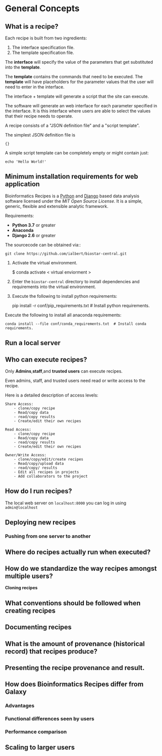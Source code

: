 # General Concepts


## What is a recipe?

Each recipe is built from two ingredients:

1. The interface specification file.
2. The template specification file.

The **interface** will specify the value of the parameters that get substituted into the **template**.

The **template** contains the commands that need to be executed. The **template** will have
placeholders for the parameter values that the user will need to enter in the interface.

The interface + template will generate a script that the site can execute.

The software will generate an web interface for each parameter specified in the interface. It is this interface where users are able to select the values that their recipe needs to operate.


A recipe consists of a "JSON definition file" and a "script template".

The simplest JSON definition file is

    {}

A simple script template can be completely empty or might contain just:

    echo 'Hello World!'
    
 
## Minimum installation requirements for web application


Bioinformatics Recipes is a [Python](<http://www.python.org/>) and
[Django](<http://www.djangoproject.com/>) based data analysis software licensed under the *MIT Open Source License*.
It is a simple, generic, flexible and extensible analytic framework.

Requirements:
- **Python 3.7** or greater
- **Anaconda**
- **Django 2.6** or greater

The sourcecode can be obtained via::

    git clone https://github.com/ialbert/biostar-central.git
    
1. Activate the virtual environment.

    $ conda activate < virtual enviorment >

2. Enter the `biostar-central` directory to install dependencies and requirements into the virtual environment.
    
    
3. Execute the following to install python requirements: 

    pip install -r conf/pip_requirements.txt      # Install python requirements.
    
Execute the following to install all anaconda requirements:
    
    conda install --file conf/conda_requirements.txt  # Install conda requirements.
    
## Run a local server



## Who can execute recipes?

Only **Admins**,**staff**,and **trusted users** can execute recipes. 

Even admins, staff, and trusted users need read or write access to the recipe. 

Here is a detailed description of access levels:

    Share Access: 
        - clone/copy recipe
        - Read/copy data
        - read/copy results
        - Create/edit their own recipes
     
    Read Access:
        - clone/copy recipe
        - Read/copy data
        - read/copy results
        - Create/edit their own recipes
     
    Owner/Write Access:
        - clone/copy/edit/create recipes
        - Read/copy/upload data
        - read/copy/ results
        - Edit all recipes in projects
        - Add collaborators to the project 
        
       
## How do I run recipes?

The local web server on `localhost:8000` you can log in using `admin@localhost` 


## Deploying new recipes


### Pushing from one server to another

###

## Where do recipes actually run when executed?


## How do we standardize the way recipes amongst multiple users?


**Cloning recipes**

## What conventions should be followed when creating recipes


## Documenting recipes


## What is the amount of provenance (historical record) that recipes produce?


## Presenting the recipe provenance and result.


## How does Bioinformatics Recipes differ from Galaxy


### Advantages 


###  Functional differences seen by users


### Performance comparison 


## Scaling to larger users




